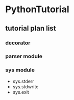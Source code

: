 # PythonTutorial

## tutorial plan list
### decorator
### parser module
### sys module
- sys.stderr
- sys.stdwrite
- sys.exit